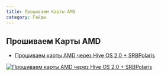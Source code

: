 ```yaml
---
title: Прошиваем Карты AMD
category: Гайды
---
```


## Прошиваем Карты AMD
- <a href="https://www.youtube.com/watch?v=DyQbj45Hfvs">Прошиваем карты AMD через Hive OS 2.0 + SRBPolaris</a>

<a href="http://www.youtube.com/watch?feature=player_embedded&v=DyQbj45Hfvs
" target="_blank"><img src="http://img.youtube.com/vi/DyQbj45Hfvs/0.jpg"
alt="Прошиваем карты AMD через Hive OS 2.0 + SRBPolaris"/></a>
